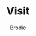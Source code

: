 ---
layout: post
title: Visit
author: Brodie
section: visit
categories: [visit, brodie]
audience: ""
keywords: ""
goals: ""
actions: ""
---